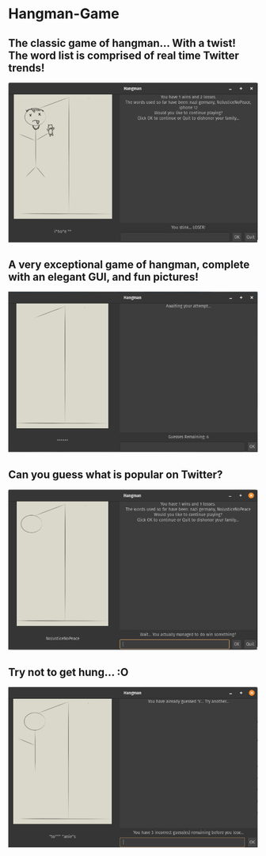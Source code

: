 # Hangman-Game

## The classic game of hangman... With a twist! The word list is comprised of real time Twitter trends!

![Game Loss](Hangman-Game/Screenshots/game_lose.png "Game Loss")

## A very exceptional game of hangman, complete with an elegant GUI, and fun pictures!

![Home Screen](Hangman-Game/Screenshots/clean_slate.png "Home Screen")

## Can you guess what is popular on Twitter?

![Game Win](Hangman-Game/Screenshots/game_win.png "Game Win")

## Try not to get hung... :O

![Mid Game](Hangman-Game/Screenshots/mid-game.png "Mid Game")
